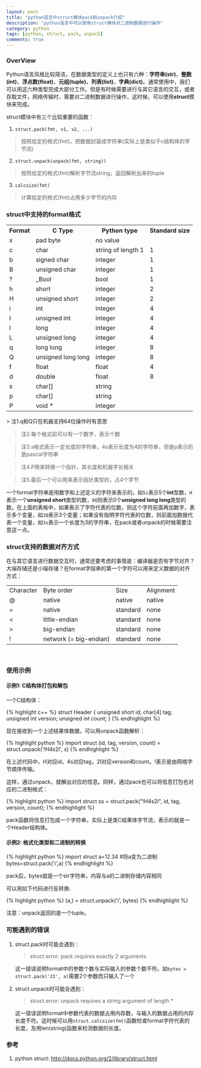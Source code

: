 ```yaml
---
layout: post
title: "python语言中struct模块pack和unpack介绍"
description: "python语言中可以使用struct模块对二进制数据进行操作"
category: python
tags: [python, struct, pack, unpack]
comments: true
---
```


### OverView

Python语言风格比较简洁，在数据类型的定义上也只有六种：**字符串(str)**，**整数(int)**，**浮点数(float)**，**元组(tuple)**，**列表(list)**，**字典(dict)**。通常使用中，我们可以用这六种类型完成大部分工作。但是有时候需要进行与其它语言的交互，或者存取文件，网络传输时，需要对二进制数据进行操作，这时候，可以使用**struct**模块来完成。

struct模块中有三个比较重要的函数：

1. `struct.pack(fmt, v1, v2, ...)`
> 按照给定的格式(fmt)，把数据封装成字符串(实际上是类似于c结构体的字节流)

2. `struct.unpack(unpack(fmt, string))`
> 按照给定的格式(fmt)解析字节流string，返回解析出来的tuple

3. `calcsize(fmt)`
> 计算给定的格式(fmt)占用多少字节的内存

<!-- more -->

### struct中支持的format格式

<table >
   <tr>
      <th>Format</th>
      <th>C Type</th>
      <th>Python type</th>
      <th>Standard size</th>
   </tr>
   <tr>
      <td>x</td>
      <td>pad byte</td>
      <td>no value</td>
      <td> </td>
   </tr>
   <tr>
      <td>c</td>
      <td>char</td>
      <td>string of length 1</td>
      <td>1</td>
   </tr>
   <tr>
      <td>b</td>
      <td>signed char</td>
      <td>integer</td>
      <td>1</td>
   </tr>
   <tr>
      <td>B</td>
      <td>unsigned char</td>
      <td>integer</td>
      <td>1</td>
   </tr>
   <tr>
      <td>?</td>
      <td>_Bool</td>
      <td>bool</td>
      <td>1</td>
   </tr>
   <tr>
      <td>h</td>
      <td>short</td>
      <td>integer</td>
      <td>2</td>
   </tr>
   <tr>
      <td>H</td>
      <td>unsigned short</td>
      <td>integer</td>
      <td>2</td>
   </tr>
   <tr>
      <td>i</td>
      <td>int</td>
      <td>integer</td>
      <td>4</td>
   </tr>
   <tr>
      <td>I</td>
      <td>unsigned int</td>
      <td>integer</td>
      <td>4</td>
   </tr>
   <tr>
      <td>l</td>
      <td>long</td>
      <td>integer</td>
      <td>4</td>
   </tr>
   <tr>
      <td>L</td>
      <td>unsigned long</td>
      <td>integer</td>
      <td>4</td>
   </tr>
   <tr>
      <td>q</td>
      <td>long long</td>
      <td>integer</td>
      <td>8</td>
   </tr>
   <tr>
      <td>Q</td>
      <td>unsigned long long</td>
      <td>integer</td>
      <td>8</td>
   </tr>
   <tr>
      <td>f</td>
      <td>float</td>
      <td>float</td>
      <td>4</td>
   </tr>
   <tr>
      <td>d</td>
      <td>double</td>
      <td>float</td>
      <td>8</td>
   </tr>
   <tr>
      <td>s</td>
      <td>char[]</td>
      <td>string</td>
      <td> </td>
   </tr>
   <tr>
      <td>p</td>
      <td>char[]</td>
      <td>string</td>
      <td> </td>
   </tr>
   <tr>
      <td>P</td>
      <td>void *</td>
      <td>integer</td>
      <td> </td>
   </tr>
</table>
> 注1.q和Q只在机器支持64位操作时有意思

> 注2.每个格式前可以有一个数字，表示个数

> 注3.s格式表示一定长度的字符串，4s表示长度为4的字符串，但是p表示的是pascal字符串

> 注4.P用来转换一个指针，其长度和机器字长相关

> 注5.最后一个可以用来表示指针类型的，占4个字节

一个format字符串是用数字和上述定义的字符来表示的。如`5i`表示5个**int**型数，`H`表示一个**unsigned short**类型的数，`0Q`则表示0个**unsigned long long**类型的数。在上面的表格中，如果表示了字符代表的位数，则这个字符前面再加数字，表示多个变量，如`3Q`表示3个变量；如果没有指明字符代表的位数，则前面加数据代表一个变量，如`3s`表示一个长度为3的字符串，在pack或者unpack的时候需要注意这一点。

### struct支持的数据对齐方式

在与其它语言进行数据交互时，通常还要考虑的事情是：编译器是否有字节对齐？大端存储还是小端存储？在format字段串的第一个字符可以用来定义数据的对齐方式：

<table>
   <tr>
      <td>Character</td>
      <td>Byte order</td>
      <td>Size</td>
      <td>Alignment</td>
   </tr>
   <tr>
      <td>@</td>
      <td>native</td>
      <td>native</td>
      <td>native</td>
   </tr>
   <tr>
      <td>=</td>
      <td>native</td>
      <td>standard</td>
      <td>none</td>
   </tr>
   <tr>
      <td><</td>
      <td>little-endian</td>
      <td>standard</td>
      <td>none</td>
   </tr>
   <tr>
      <td>></td>
      <td>big-endian</td>
      <td>standard</td>
      <td>none</td>
   </tr>
   <tr>
      <td>!</td>
      <td>network (= big-endian)</td>
      <td>standard</td>
      <td>none</td>
   </tr>
</table>
<br/>

### 使用示例

#### 示例1: C结构体打包和解包

一个C结构体：

{% highlight c++ %}
struct Header {
    unsigned short id;
    char[4] tag;
    unsigned int version;
    unsigned int count;
}
{% endhighlight %}

现在接收到一个上述结果体数据，可以用unpack函数解析：

{% highlight python %}
import struct
(id, tag, version, count) = struct.unpack('!H4s2I', s)
{% endhighlight %}

在上述代码中，H对应id，4s对应tag，2I对应version和count。!表示是由网络字节顺序传输。

这样，通过unpack，就解出对应的信息。同样，通过pack也可以将信息打包也对应的二进制格式：

{% highlight python %}
import struct
ss = struct.pack("!H4s2I", id, tag, version, count);
{% endhighlight %}

pack函数将信息打包成一个字符串，实际上是类C结果体字节流，表示的就是一个Header结构体。

#### 示例2: 格式化类型和二进制的转换

{% highlight python %}
import struct
a=12.34
#将a变为二进制
bytes=struct.pack('i',a)
{% endhighlight %}

pack后，bytes就是一个str字符串，内容与a的二进制存储内容相同

可以用如下代码进行反转换:

{% highlight python %}
(a,) = struct.unpack('i', bytes)
{% endhighlight %}

注意：unpack返回的是一个tuple。

### 可能遇到的错误

1. struct.pack时可能会遇到： 
	> struct.error: pack requires exactly 2 arguments

	这一错误说明format中的参数个数与实际输入的参数个数不符。如`bytes = struct.pack('2I', a)`需要2个参数而只输入了一个

2. struct.unpack时可能会遇到： 
	> struct.error: unpack requires a string argument of length \*

	这一错误说明format中参数代表的数据占用内存数，与输入的数据占用的内存长度不符。这时候可以用`struct.calcsize(fmt)`函数检查format字符代表的长度，及用len(string)函数来检测数据的长度。

### 参考

1. python struct: <http://docs.python.org/2/library/struct.html>
